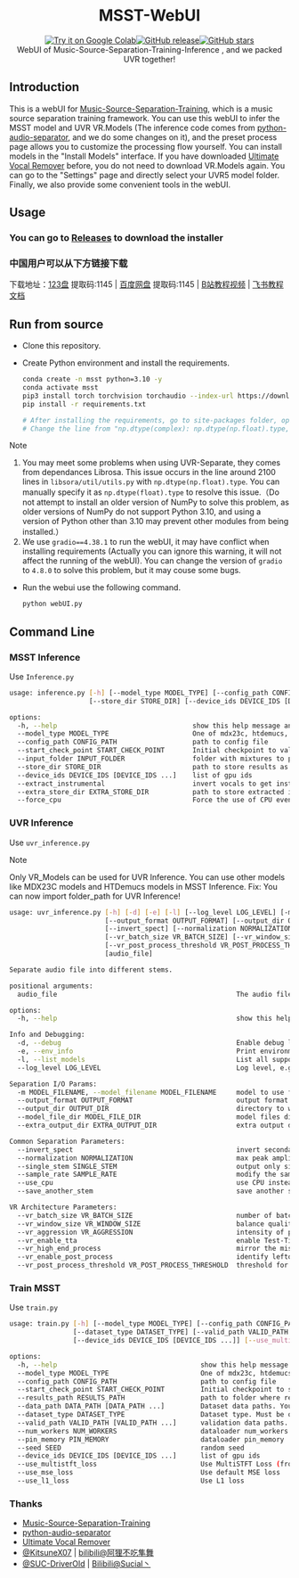 <div align="center">

# MSST-WebUI
[![Try it on Google Colab](https://colab.research.google.com/assets/colab-badge.svg)](https://colab.research.google.com/github/SUC-DriverOld/MSST-WebUI/blob/main/webUI_for_colab.ipynb)[![GitHub release](https://img.shields.io/github/v/release/SUC-DriverOld/MSST-WebUI)](https://github.com/SUC-DriverOld/MSST-WebUI/releases/latest)[![GitHub stars](https://img.shields.io/github/stars/SUC-DriverOld/MSST-WebUI)](https://github.com/SUC-DriverOld/MSST-WebUI/stargazers)<br>
WebUI of Music-Source-Separation-Training-Inference , and we packed UVR together!
</div>

## Introduction

This is a webUI for [Music-Source-Separation-Training](https://github.com/ZFTurbo/Music-Source-Separation-Training), which is a music source separation training framework. You can use this webUI to infer the MSST model and UVR VR.Models (The inference code comes from [python-audio-separator](https://github.com/nomadkaraoke/python-audio-separator), and we do some changes on it), and the preset process page allows you to customize the processing flow yourself. You can install models in the "Install Models" interface. If you have downloaded [Ultimate Vocal Remover](https://github.com/Anjok07/ultimatevocalremovergui) before, you do not need to download VR.Models again. You can go to the "Settings" page and directly select your UVR5 model folder. Finally, we also provide some convenient tools in the webUI.

## Usage

### You can go to [Releases](https://github.com/SUC-DriverOld/MSST-WebUI/releases) to download the installer

### 中国用户可以从下方链接下载

下载地址：[123盘](https://www.123pan.com/s/1bmETd-AefWh.html) 提取码:1145 | [百度网盘](https://pan.baidu.com/s/1uzYHSpMJ1nZVjRpIXIFF_Q?pwd=1145) 提取码:1145 | [B站教程视频](https://www.bilibili.com/video/BV18m42137rm) | [飞书教程文档](https://r1kc63iz15l.feishu.cn/wiki/JSp3wk7zuinvIXkIqSUcCXY1nKc)

## Run from source

- Clone this repository.
- Create Python environment and install the requirements.

  ```bash
  conda create -n msst python=3.10 -y
  conda activate msst
  pip3 install torch torchvision torchaudio --index-url https://download.pytorch.org/whl/cu121
  pip install -r requirements.txt

  # After installing the requirements, go to site-packages folder, open "librosa\util\utils.py" and go to line 2185.
  # Change the line from "np.dtype(complex): np.dtype(np.float).type," to "np.dtype(complex): np.dtype(float).type,".
  ```

> [!NOTE]
> 1. You may meet some problems when using UVR-Separate, they comes from dependances Librosa. This issue occurs in the line around 2100 lines in `libsora/util/utils.py` with `np.dtype(np.float).type`. You can manually specify it as `np.dtype(float).type` to resolve this issue.（Do not attempt to install an older version of NumPy to solve this problem, as older versions of NumPy do not support Python 3.10, and using a version of Python other than 3.10 may prevent other modules from being installed.）
> 2. We use `gradio==4.38.1` to run the webUI, it may have conflict when installing requirements (Actually you can ignore this warning, it will not affect the running of the webUI). You can change the version of `gradio` to `4.8.0` to solve this problem, but it may couse some bugs.

- Run the webui use the following command.

   ```bash
   python webUI.py
   ```

## Command Line

### MSST Inference

Use `Inference.py`

```bash
usage: inference.py [-h] [--model_type MODEL_TYPE] [--config_path CONFIG_PATH] [--start_check_point START_CHECK_POINT] [--input_folder INPUT_FOLDER]
                    [--store_dir STORE_DIR] [--device_ids DEVICE_IDS [DEVICE_IDS ...]] [--extract_instrumental] [--extra_store_dir EXTRA_STORE_DIR] [--force_cpu]

options:
  -h, --help                                  show this help message and exit
  --model_type MODEL_TYPE                     One of mdx23c, htdemucs, segm_models, mel_band_roformer, bs_roformer, swin_upernet, bandit
  --config_path CONFIG_PATH                   path to config file
  --start_check_point START_CHECK_POINT       Initial checkpoint to valid weights
  --input_folder INPUT_FOLDER                 folder with mixtures to process
  --store_dir STORE_DIR                       path to store results as wav file
  --device_ids DEVICE_IDS [DEVICE_IDS ...]    list of gpu ids
  --extract_instrumental                      invert vocals to get instrumental if provided
  --extra_store_dir EXTRA_STORE_DIR           path to store extracted instrumental. If not provided, store_dir will be used
  --force_cpu                                 Force the use of CPU even if CUDA is available
```

### UVR Inference

Use `uvr_inference.py`

> [!NOTE]
> Only VR_Models can be used for UVR Inference.
> You can use other models like MDX23C models and HTDemucs models in MSST Inference.
> Fix: You can now import folder_path for UVR Inference!

```bash
usage: uvr_inference.py [-h] [-d] [-e] [-l] [--log_level LOG_LEVEL] [-m MODEL_FILENAME] 
                        [--output_format OUTPUT_FORMAT] [--output_dir OUTPUT_DIR] [--model_file_dir MODEL_FILE_DIR] [--extra_output_dir EXTRA_OUTPUT_DIR]
                        [--invert_spect] [--normalization NORMALIZATION] [--single_stem SINGLE_STEM] [--sample_rate SAMPLE_RATE] [--use_cpu] [--save_another_stem]
                        [--vr_batch_size VR_BATCH_SIZE] [--vr_window_size VR_WINDOW_SIZE] [--vr_aggression VR_AGGRESSION] [--vr_enable_tta] [--vr_high_end_process] [--vr_enable_post_process]
                        [--vr_post_process_threshold VR_POST_PROCESS_THRESHOLD] 
                        [audio_file]

Separate audio file into different stems.

positional arguments:
  audio_file                                             The audio file path to separate, in any common format. You can input file path or file folder path

options:
  -h, --help                                             show this help message and exit

Info and Debugging:
  -d, --debug                                            Enable debug logging, equivalent to --log_level=debug.
  -e, --env_info                                         Print environment information and exit.
  -l, --list_models                                      List all supported models and exit.
  --log_level LOG_LEVEL                                  Log level, e.g. info, debug, warning (default: info).

Separation I/O Params:
  -m MODEL_FILENAME, --model_filename MODEL_FILENAME     model to use for separation (default: model_mel_band_roformer_ep_3005_sdr_11.4360.ckpt). Example: -m 2_HP-UVR.pth
  --output_format OUTPUT_FORMAT                          output format for separated files, any common format (default: FLAC). Example: --output_format=MP3
  --output_dir OUTPUT_DIR                                directory to write output files (default: <current dir>). Example: --output_dir=/app/separated
  --model_file_dir MODEL_FILE_DIR                        model files directory (default: /tmp/audio-separator-models/). Example: --model_file_dir=/app/models
  --extra_output_dir EXTRA_OUTPUT_DIR                    extra output directory for saving another stem. If not provided, output_dir will be used. Example: --extra_output_dir=/app/extra_output

Common Separation Parameters:
  --invert_spect                                         invert secondary stem using spectogram (default: False). Example: --invert_spect
  --normalization NORMALIZATION                          max peak amplitude to normalize input and output audio to (default: 0.9). Example: --normalization=0.7
  --single_stem SINGLE_STEM                              output only single stem, e.g. Instrumental, Vocals, Drums, Bass, Guitar, Piano, Other. Example: --single_stem=Instrumental
  --sample_rate SAMPLE_RATE                              modify the sample rate of the output audio (default: 44100). Example: --sample_rate=44100
  --use_cpu                                              use CPU instead of GPU for inference
  --save_another_stem                                    save another stem when using flow inference (default: False). Example: --save_another_stem

VR Architecture Parameters:
  --vr_batch_size VR_BATCH_SIZE                          number of batches to process at a time. higher = more RAM, slightly faster processing (default: 4). Example: --vr_batch_size=16        
  --vr_window_size VR_WINDOW_SIZE                        balance quality and speed. 1024 = fast but lower, 320 = slower but better quality. (default: 512). Example: --vr_window_size=320       
  --vr_aggression VR_AGGRESSION                          intensity of primary stem extraction, -100 - 100. typically 5 for vocals & instrumentals (default: 5). Example: --vr_aggression=2      
  --vr_enable_tta                                        enable Test-Time-Augmentation; slow but improves quality (default: False). Example: --vr_enable_tta
  --vr_high_end_process                                  mirror the missing frequency range of the output (default: False). Example: --vr_high_end_process
  --vr_enable_post_process                               identify leftover artifacts within vocal output; may improve separation for some songs (default: False). Example: --vr_enable_post_process
  --vr_post_process_threshold VR_POST_PROCESS_THRESHOLD  threshold for post_process feature: 0.1-0.3 (default: 0.2). Example: --vr_post_process_threshold=0.1
```

### Train MSST

Use `train.py`

```bash
usage: train.py [-h] [--model_type MODEL_TYPE] [--config_path CONFIG_PATH] [--start_check_point START_CHECK_POINT] [--results_path RESULTS_PATH] [--data_path DATA_PATH [DATA_PATH ...]]
                [--dataset_type DATASET_TYPE] [--valid_path VALID_PATH [VALID_PATH ...]] [--num_workers NUM_WORKERS] [--pin_memory PIN_MEMORY] [--seed SEED]
                [--device_ids DEVICE_IDS [DEVICE_IDS ...]] [--use_multistft_loss] [--use_mse_loss] [--use_l1_loss]

options:
  -h, --help                                    show this help message and exit
  --model_type MODEL_TYPE                       One of mdx23c, htdemucs, segm_models, mel_band_roformer, bs_roformer, swin_upernet, bandit
  --config_path CONFIG_PATH                     path to config file
  --start_check_point START_CHECK_POINT         Initial checkpoint to start training
  --results_path RESULTS_PATH                   path to folder where results will be stored (weights, metadata)
  --data_path DATA_PATH [DATA_PATH ...]         Dataset data paths. You can provide several folders.
  --dataset_type DATASET_TYPE                   Dataset type. Must be one of: 1, 2, 3 or 4. Details here: https://github.com/ZFTurbo/Music-Source-Separation-Training/blob/main/docs/dataset_types.md
  --valid_path VALID_PATH [VALID_PATH ...]      validation data paths. You can provide several folders.
  --num_workers NUM_WORKERS                     dataloader num_workers
  --pin_memory PIN_MEMORY                       dataloader pin_memory
  --seed SEED                                   random seed
  --device_ids DEVICE_IDS [DEVICE_IDS ...]      list of gpu ids
  --use_multistft_loss                          Use MultiSTFT Loss (from auraloss package)
  --use_mse_loss                                Use default MSE loss
  --use_l1_loss                                 Use L1 loss
```

### Thanks

- [Music-Source-Separation-Training](https://github.com/ZFTurbo/Music-Source-Separation-Training)
- [python-audio-separator](https://github.com/nomadkaraoke/python-audio-separator)
- [Ultimate Vocal Remover](https://github.com/Anjok07/ultimatevocalremovergui)
- [@KitsuneX07](https://github.com/KitsuneX07) | [bilibili@阿狸不吃隼舞](https://space.bilibili.com/403335715)
- [@SUC-DriverOld](https://github.com/SUC-DriverOld) | [Bilibili@Sucial丶](https://space.bilibili.com/445022409)
